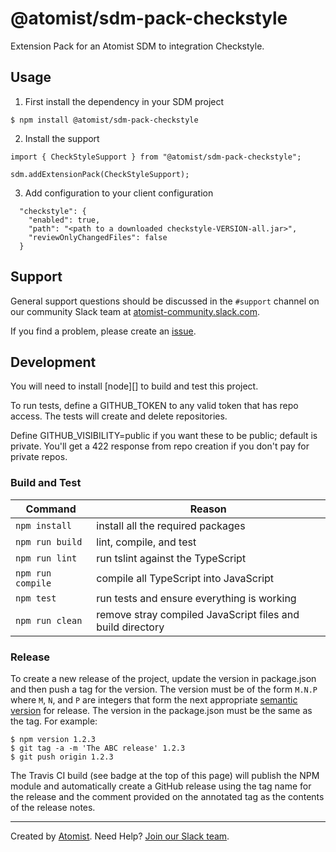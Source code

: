 # @atomist/sdm-pack-checkstyle

Extension Pack for an Atomist SDM to integration Checkstyle.

## Usage

1. First install the dependency in your SDM project

```
$ npm install @atomist/sdm-pack-checkstyle
```

2. Install the support

```
import { CheckStyleSupport } from "@atomist/sdm-pack-checkstyle";

sdm.addExtensionPack(CheckStyleSupport);
```

3. Add configuration to your client configuration

```
  "checkstyle": {
    "enabled": true,
    "path": "<path to a downloaded checkstyle-VERSION-all.jar>",
    "reviewOnlyChangedFiles": false
  }
```

## Support

General support questions should be discussed in the `#support`
channel on our community Slack team
at [atomist-community.slack.com][slack].

If you find a problem, please create an [issue][].

[issue]: https://github.com/atomist/automation-client-ts/issues

## Development

You will need to install [node][] to build and test this project.

To run tests, define a GITHUB_TOKEN to any valid token that has repo access. The tests
will create and delete repositories.

Define GITHUB_VISIBILITY=public if you want these to be public; default is private.
You'll get a 422 response from repo creation if you don't pay for private repos.

### Build and Test

Command | Reason
------- | ------
`npm install` | install all the required packages
`npm run build` | lint, compile, and test
`npm run lint` | run tslint against the TypeScript
`npm run compile` | compile all TypeScript into JavaScript
`npm test` | run tests and ensure everything is working
`npm run clean` | remove stray compiled JavaScript files and build directory

### Release

To create a new release of the project, update the version in
package.json and then push a tag for the version.  The version must be
of the form `M.N.P` where `M`, `N`, and `P` are integers that form the
next appropriate [semantic version][semver] for release.  The version
in the package.json must be the same as the tag.  For example:

[semver]: http://semver.org

```
$ npm version 1.2.3
$ git tag -a -m 'The ABC release' 1.2.3
$ git push origin 1.2.3
```

The Travis CI build (see badge at the top of this page) will publish
the NPM module and automatically create a GitHub release using the tag
name for the release and the comment provided on the annotated tag as
the contents of the release notes.

---

Created by [Atomist][atomist].
Need Help?  [Join our Slack team][slack].

[atomist]: https://atomist.com/ (Atomist - Development Automation)
[slack]: https://join.atomist.com/ (Atomist Community Slack)
